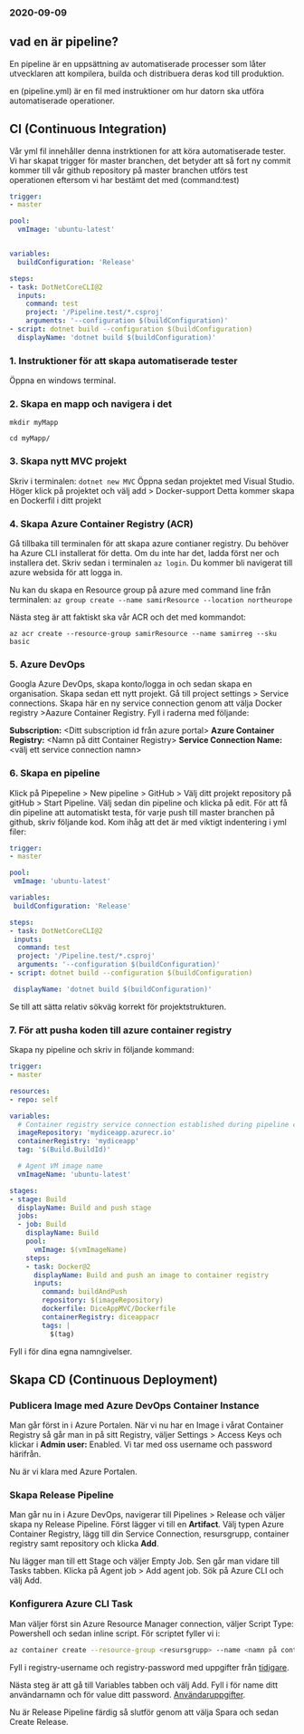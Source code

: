 ### 2020-09-09

## vad en är pipeline?

En pipeline är en uppsättning av automatiserade processer som låter utvecklaren att kompilera, builda och distribuera deras kod till produktion. 

en (pipeline.yml) är en fil med instruktioner om hur datorn ska utföra automatiserade operationer.


## CI (Continuous Integration)
Vår yml fil innehåller denna instrktionen for att köra automatiserade tester. Vi har skapat trigger för master branchen, det betyder att så fort ny commit kommer till vår github repository på master branchen utförs test operationen eftersom vi har bestämt det med (command:test)

```yaml
trigger:
- master

pool:
  vmImage: 'ubuntu-latest'


variables:
  buildConfiguration: 'Release'

steps:
- task: DotNetCoreCLI@2
  inputs: 
    command: test
    project: '/Pipeline.test/*.csproj'
    arguments: '--configuration $(buildConfiguration)'
- script: dotnet build --configuration $(buildConfiguration)
  displayName: 'dotnet build $(buildConfiguration)'
```

### 1. Instruktioner för att skapa automatiserade tester

Öppna en windows terminal. 

### 2. Skapa en mapp och navigera i det
```
mkdir myMapp

cd myMapp/
```

### 3. Skapa nytt MVC projekt
Skriv i terminalen: `dotnet new MVC` Öppna sedan projektet med Visual Studio.
Höger klick på projektet och välj add > Docker-support
Detta kommer skapa en Dockerfil i ditt projekt


### 4. Skapa Azure Container Registry (ACR)
Gå tillbaka till terminalen för att skapa azure contianer registry. Du behöver ha Azure CLI installerat för detta. Om du inte har det, ladda först ner och installera det. Skriv sedan i terminalen `az login`. Du kommer bli navigerat till azure websida för att logga in.

Nu kan du skapa en Resource group på azure med command line från terminalen:
`az group create --name samirResource --location northeurope`

Nästa steg är att faktiskt ska vår ACR och det med kommandot: 
```
az acr create --resource-group samirResource --name samirreg --sku basic
```


### 5. Azure DevOps
Googla Azure DevOps, skapa konto/logga in och sedan skapa en organisation. Skapa sedan ett nytt projekt. 
Gå till project settings > Service connections. Skapa här en ny service connection genom att välja Docker registry >Aazure Container Registry. Fyll i raderna med följande: 

**Subscription:** <Ditt subscription id från azure portal>
**Azure Container Registry:** <Namn på ditt Container Registry>
**Service Connection Name:** <välj ett service connection namn>


### 6. Skapa en pipeline
Klick på Pipepeline > New pipeline > GitHub > Välj ditt projekt repository på gitHub > Start Pipeline. Välj sedan din pipeline och klicka på edit. För att få din pipeline att automatiskt  testa, för varje push till master branchen på github, skriv följande kod. Kom ihåg att det är med viktigt indentering i yml filer:

```yaml
trigger:
- master

pool:
 vmImage: 'ubuntu-latest'

variables:
 buildConfiguration: 'Release'

steps:
- task: DotNetCoreCLI@2
 inputs: 
  command: test
  project: '/Pipeline.test/*.csproj'      
  arguments: '--configuration $(buildConfiguration)'
- script: dotnet build --configuration $(buildConfiguration)

 displayName: 'dotnet build $(buildConfiguration)'
```
Se till att sätta relativ sökväg korrekt för projektstrukturen.


### 7. För att pusha koden till azure container registry
Skapa ny pipeline och skriv  in följande kommand:

```yaml
trigger:
- master

resources:
- repo: self

variables:
  # Container registry service connection established during pipeline creation
  imageRepository: 'mydiceapp.azurecr.io'
  containerRegistry: 'mydiceapp'
  tag: '$(Build.BuildId)'

  # Agent VM image name
  vmImageName: 'ubuntu-latest'

stages:
- stage: Build
  displayName: Build and push stage
  jobs:
  - job: Build
    displayName: Build
    pool:
      vmImage: $(vmImageName)
    steps:
    - task: Docker@2
      displayName: Build and push an image to container registry
      inputs:
        command: buildAndPush
        repository: $(imageRepository)
        dockerfile: DiceAppMVC/Dockerfile
        containerRegistry: diceappacr
        tags: |
          $(tag)
```

Fyll i för dina egna namngivelser.


##  Skapa CD (Continuous Deployment)

### Publicera Image med Azure DevOps Container Instance
Man går först in i Azure Portalen. När vi nu har en Image i vårat Container Registry så går man in på sitt Registry, väljer Settings > Access Keys och klickar i **Admin user:** Enabled. Vi tar med oss username och password härifrån.

Nu är vi klara med Azure Portalen.


### Skapa Release Pipeline
Man går nu in i Azure DevOps, navigerar till  Pipelines > Release och väljer skapa ny Release Pipeline. Först lägger vi till en **Artifact**. Välj typen Azure Container Registry, lägg till din Service Connection, resursgrupp, container registry samt repository och klicka **Add**.

Nu lägger man till ett Stage och väljer Empty Job. Sen går man vidare till Tasks tabben. Klicka på Agent job > Add agent job. Sök på Azure CLI och välj Add. 


### Konfigurera Azure CLI Task
Man väljer först sin Azure Resource Manager connection, väljer Script Type: Powershell och sedan inline script. För scriptet fyller vi i: 
```bash
az container create --resource-group <resursgrupp> --name <namn på container> --image mydiceapp.azurecr.io/mydiceapp.azurecr.io:$(buildid) --cpu 1 --memory 1 --registry-login-server mydiceapp.azurecr.io --registry-username <användarnamn> --registry-password <lösenord> --dns-name-label aci-demo-app --ports 80
```
Fyll i registry-username och registry-password med uppgifter från [tidigare](###publicera-image-med-azure-devops-container-instance). 

Nästa steg är att gå till Variables tabben och välj Add. Fyll i för name ditt användarnamn och för value ditt password. [Användaruppgifter](###publicera-image-med-azure-devops-container-instance). 

Nu är Release Pipeline färdig så slutför genom att välja Spara och sedan Create Release.
